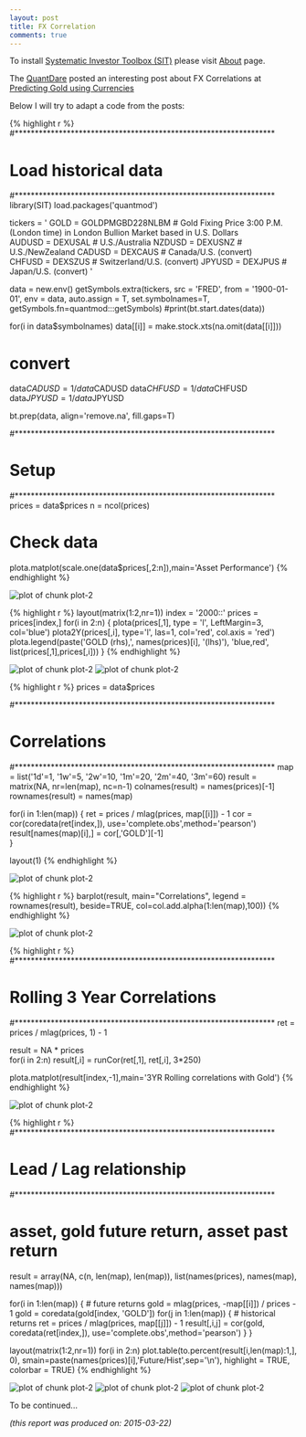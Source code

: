 ```yaml
---
layout: post
title: FX Correlation
comments: true
---
```



To install [Systematic Investor Toolbox (SIT)](https://github.com/systematicinvestor/SIT) please visit [About](/about) page.




The [QuantDare](http://quantdare.wordpress.com) posted an interesting post about FX Correlations at
[Predicting Gold using Currencies](http://quantdare.wordpress.com/2015/03/09/predicting-gold-using-currencies/)

Below I will try to adapt a code from the posts:



{% highlight r %}
#*****************************************************************
# Load historical data
#*****************************************************************
library(SIT)
load.packages('quantmod')

tickers = '
GOLD = GOLDPMGBD228NLBM # Gold Fixing Price 3:00 P.M. (London time) in London Bullion Market based in U.S. Dollars 	   
AUDUSD = DEXUSAL # U.S./Australia 
NZDUSD = DEXUSNZ # U.S./NewZealand 
CADUSD = DEXCAUS # Canada/U.S. (convert)    
CHFUSD = DEXSZUS # Switzerland/U.S. (convert) 
JPYUSD = DEXJPUS # Japan/U.S. (convert) 
'

data = new.env()
getSymbols.extra(tickers, src = 'FRED', from = '1900-01-01', env = data, auto.assign = T, set.symbolnames=T, getSymbols.fn=quantmod:::getSymbols)
#print(bt.start.dates(data))

for(i in data$symbolnames)
	data[[i]] = make.stock.xts(na.omit(data[[i]]))

# convert
data$CADUSD = 1 / data$CADUSD
data$CHFUSD = 1 / data$CHFUSD
data$JPYUSD = 1 / data$JPYUSD

bt.prep(data, align='remove.na', fill.gaps=T)

#*****************************************************************
# Setup
#*****************************************************************
prices = data$prices
	n = ncol(prices)

# Check data
plota.matplot(scale.one(data$prices[,2:n]),main='Asset Performance')
{% endhighlight %}

![plot of chunk plot-2](/public/images/2015-03-09-FX-Correlation/plot-2-1.png) 

{% highlight r %}
layout(matrix(1:2,nr=1))
index = '2000::'
prices = prices[index,]
for(i in 2:n) {
	plota(prices[,1], type = 'l', LeftMargin=3, col='blue')
	plota2Y(prices[,i], type='l', las=1, col='red', col.axis = 'red')
	plota.legend(paste('GOLD (rhs),', names(prices)[i], '(lhs)'), 'blue,red', list(prices[,1],prices[,i]))
}
{% endhighlight %}

![plot of chunk plot-2](/public/images/2015-03-09-FX-Correlation/plot-2-2.png) ![plot of chunk plot-2](/public/images/2015-03-09-FX-Correlation/plot-2-3.png) 

{% highlight r %}
prices = data$prices
	
#*****************************************************************
# Correlations
#*****************************************************************
map = list('1d'=1, '1w'=5, '2w'=10, '1m'=20, '2m'=40, '3m'=60)
result = matrix(NA, nr=len(map), nc=n-1)
	colnames(result) = names(prices)[-1]
	rownames(result) = names(map)
	
for(i in 1:len(map)) {
	ret = prices / mlag(prices, map[[i]]) - 1
	cor = cor(coredata(ret[index,]), use='complete.obs',method='pearson') 
	result[names(map)[i],] = cor[,'GOLD'][-1]	
}

layout(1)
{% endhighlight %}

![plot of chunk plot-2](/public/images/2015-03-09-FX-Correlation/plot-2-4.png) 

{% highlight r %}
barplot(result, main="Correlations", legend = rownames(result), beside=TRUE, col=col.add.alpha(1:len(map),100))
{% endhighlight %}

![plot of chunk plot-2](/public/images/2015-03-09-FX-Correlation/plot-2-5.png) 

{% highlight r %}
#*****************************************************************
# Rolling 3 Year Correlations
#*****************************************************************
ret = prices / mlag(prices, 1) - 1

result = NA * prices	
for(i in 2:n)
	result[,i] = runCor(ret[,1], ret[,i], 3*250)

plota.matplot(result[index,-1],main='3YR Rolling correlations with Gold')
{% endhighlight %}

![plot of chunk plot-2](/public/images/2015-03-09-FX-Correlation/plot-2-6.png) 

{% highlight r %}
#*****************************************************************
# Lead / Lag relationship
#*****************************************************************
# asset, gold future return, asset past return
result = array(NA, c(n, len(map), len(map)), list(names(prices), names(map), names(map)))
	
for(i in 1:len(map)) {
	# future returns
	gold = mlag(prices, -map[[i]]) / prices - 1
	gold = coredata(gold[index, 'GOLD'])
	for(j in 1:len(map)) {
		# historical returns
		ret = prices / mlag(prices, map[[j]]) - 1
		result[,i,j] = cor(gold, coredata(ret[index,]), use='complete.obs',method='pearson') 
	}
}

layout(matrix(1:2,nr=1))
for(i in 2:n)
plot.table(to.percent(result[i,len(map):1,], 0), smain=paste(names(prices)[i],'Future/Hist',sep='\n'), highlight = TRUE, colorbar = TRUE)
{% endhighlight %}

![plot of chunk plot-2](/public/images/2015-03-09-FX-Correlation/plot-2-7.png) ![plot of chunk plot-2](/public/images/2015-03-09-FX-Correlation/plot-2-8.png) ![plot of chunk plot-2](/public/images/2015-03-09-FX-Correlation/plot-2-9.png) 

To be continued...




*(this report was produced on: 2015-03-22)*
